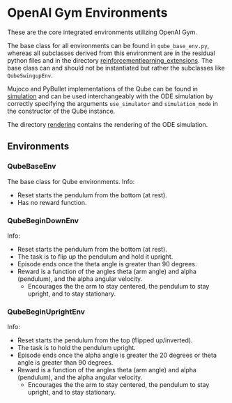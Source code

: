 # OpenAI Gym Environments

These are the core integrated environments utilizing OpenAI Gym.

The base class for all environments can be found in `qube_base_env.py`, whereas all subclasses derived from this environment are in the residual python files and in the directory [reinforcementlearning_extensions](./reinforcementlearning_extensions). The base class can and should not be instantiated but rather the subclasses like `QubeSwingupEnv`.

Mujoco and PyBullet implementations of the Qube can be found in [simulation](./simulation) and can be used interchangeably with the ODE simulation by correctly specifying the arguments `use_simulator` and `simulation_mode` in the constructor of the Qube instance.

The directory [rendering](./rendering) contains the rendering of the ODE simulation.


## Environments

### QubeBaseEnv
The base class for Qube environments.
Info:

- Reset starts the pendulum from the bottom (at rest).
- Has no reward function.


### QubeBeginDownEnv
Info:

- Reset starts the pendulum from the bottom (at rest).
- The task is to flip up the pendulum and hold it upright.
- Episode ends once the theta angle is greater than 90 degrees.
- Reward is a function of the angles theta (arm angle) and alpha (pendulum), and the alpha angular velocity.
    - Encourages the the arm to stay centered, the pendulum to stay upright, and to stay stationary.


### QubeBeginUprightEnv
Info:

- Reset starts the pendulum from the top (flipped up/inverted).
- The task is to hold the pendulum upright.
- Episode ends once the alpha angle is greater the 20 degrees or theta angle is greater than 90 degrees.
- Reward is a function of the angles theta (arm angle) and alpha (pendulum), and the alpha angular velocity.
    - Encourages the the arm to stay centered, the pendulum to stay upright, and to stay stationary.
